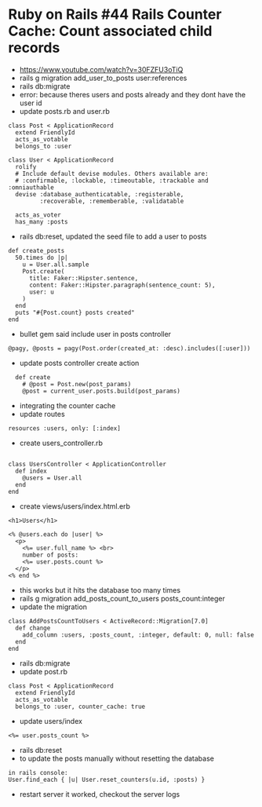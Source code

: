 # Ruby on Rails #44 Rails Counter Cache: Count associated child records

- https://www.youtube.com/watch?v=30FZFU3oTiQ
- rails g migration add_user_to_posts user:references
- rails db:migrate
- error: because theres users and posts already and they dont have the user id
- update posts.rb and user.rb

```
class Post < ApplicationRecord
  extend FriendlyId
  acts_as_votable
  belongs_to :user

class User < ApplicationRecord
  rolify
  # Include default devise modules. Others available are:
  # :confirmable, :lockable, :timeoutable, :trackable and :omniauthable
  devise :database_authenticatable, :registerable,
         :recoverable, :rememberable, :validatable

  acts_as_voter  
  has_many :posts  
```

- rails db:reset, updated the seed file to add a user to posts

```
def create_posts
  50.times do |p|
    u = User.all.sample
    Post.create(
      title: Faker::Hipster.sentence,
      content: Faker::Hipster.paragraph(sentence_count: 5),
      user: u
    )
  end
  puts "#{Post.count} posts created"
end
```

- bullet gem said include user in posts controller

```
@pagy, @posts = pagy(Post.order(created_at: :desc).includes([:user]))
```

- update posts controller create action

```
  def create
    # @post = Post.new(post_params)
    @post = current_user.posts.build(post_params)
```

- integrating the counter cache
- update routes

```
resources :users, only: [:index]
```

- create users_controller.rb 

```

class UsersController < ApplicationController
  def index
    @users = User.all
  end
end
```

- create views/users/index.html.erb

```
<h1>Users</h1>

<% @users.each do |user| %>
  <p>
    <%= user.full_name %> <br>
    number of posts: 
    <%= user.posts.count %>
  </p>
<% end %>
```

- this works but it hits the database too many times
- rails g migration add_posts_count_to_users posts_count:integer
- update the migration

```
class AddPostsCountToUsers < ActiveRecord::Migration[7.0]
  def change
    add_column :users, :posts_count, :integer, default: 0, null: false
  end
end
```

- rails db:migrate
- update post.rb

```
class Post < ApplicationRecord
  extend FriendlyId
  acts_as_votable
  belongs_to :user, counter_cache: true
```

- update users/index

```
<%= user.posts_count %>
```

- rails db:reset
- to update the posts manually without resetting the database

```
in rails console:
User.find_each { |u| User.reset_counters(u.id, :posts) }
```

- restart server it worked, checkout the server logs
